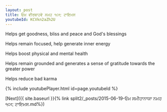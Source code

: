 ```yaml
---
layout: post
title: ਓਮ ਵੀਰਬਾਹਵੇ ਨਮਹ ੧੦੮ ਟਾਇਮਸ
youtubeId: KCVkn2aZh2U
---
```

 
 
Helps get goodness, bliss and peace and God's blessings
 
Helps remain focused, help generate inner energy 
 
Helps boost physical and mental health 
 
Helps remain grounded and generates a sense of gratitude towards the greater power 
 
Helps reduce bad karma
 
 
 
 


{% include youtubePlayer.html id=page.youtubeId %}
 
[Next]({{ site.baseurl }}{% link  split2/_posts/2015-06-19-ਓਮ ਸਮੀਹਾਨਾਯਾ ਨਮਹ ੧੦੮ ਟਾਇਮਸ.md%})
 
